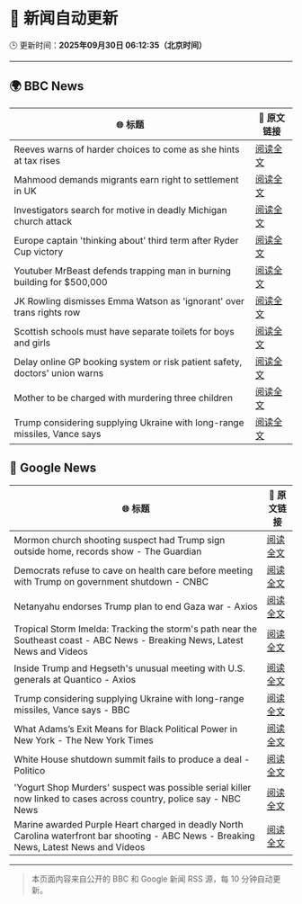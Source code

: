 # 🧠 新闻自动更新

🕒 更新时间：**2025年09月30日 06:12:35（北京时间）**

---

## 🌍 BBC News

| 🌐 标题 | 🔗 原文链接 |
|--------|-------------|
| Reeves warns of harder choices to come as she hints at tax rises | [阅读全文](https://www.bbc.com/news/articles/cy041perldwo?at_medium=RSS&at_campaign=rss) |
| Mahmood demands migrants earn right to settlement in UK | [阅读全文](https://www.bbc.com/news/articles/c0m4g3zvy02o?at_medium=RSS&at_campaign=rss) |
| Investigators search for motive in deadly Michigan church attack | [阅读全文](https://www.bbc.com/news/articles/ceq2vd15glwo?at_medium=RSS&at_campaign=rss) |
| Europe captain 'thinking about' third term after Ryder Cup victory | [阅读全文](https://www.bbc.com/sport/golf/articles/cx2x4v79yv1o?at_medium=RSS&at_campaign=rss) |
| Youtuber MrBeast defends trapping man in burning building for $500,000 | [阅读全文](https://www.bbc.com/news/articles/cder5l8pw8lo?at_medium=RSS&at_campaign=rss) |
| JK Rowling dismisses Emma Watson as 'ignorant' over trans rights row | [阅读全文](https://www.bbc.com/news/articles/cr7012ryvyyo?at_medium=RSS&at_campaign=rss) |
| Scottish schools must have separate toilets for boys and girls | [阅读全文](https://www.bbc.com/news/articles/cly6rgeke58o?at_medium=RSS&at_campaign=rss) |
| Delay online GP booking system or risk patient safety, doctors' union warns | [阅读全文](https://www.bbc.com/news/articles/cqje8dljz7eo?at_medium=RSS&at_campaign=rss) |
| Mother to be charged with murdering three children | [阅读全文](https://www.bbc.com/news/articles/c1mxkr37r8do?at_medium=RSS&at_campaign=rss) |
| Trump considering supplying Ukraine with long-range missiles, Vance says | [阅读全文](https://www.bbc.com/news/articles/cly6r1mg34yo?at_medium=RSS&at_campaign=rss) |

## 📰 Google News

| 🌐 标题 | 🔗 原文链接 |
|--------|-------------|
| Mormon church shooting suspect had Trump sign outside home, records show - The Guardian | [阅读全文](https://news.google.com/rss/articles/CBMiiAFBVV95cUxQVko3UWdrSkJGZjlGYXdiQ0Z0aEc5dGRielNCYUh1ajg5RjFkWG5VUTRWMmh3SGQyY1VpYjlUeVc0aUduUW9wYVMtMUZiVkxOMjE3Zm52R3JVV1FZc0tlUEhEM0FrN0VkUXF5REo3YWwtSHYzd0NINnRKODhRSklGd3Q0ai0tNUpP?oc=5) |
| Democrats refuse to cave on health care before meeting with Trump on government shutdown - CNBC | [阅读全文](https://news.google.com/rss/articles/CBMijwFBVV95cUxNb2piRGtBNlJMSEVsTUR1VXlYUVZINDY2RTlneGd5Y29UeVoyY0tvX1BWeXhwZEw1NzVfbFA4VXc1VWMyajdOeHpFM1M5N2ZDdHcyRkJUS0hwdFBTaEM2UnU4T3NnU2QwbjB6dzAxUDhHYS05Q2JZODlsX3NXQ0ZjSEdTcUZES01lUVB2czdpc9IBlAFBVV95cUxPT2FnWkFpZkY4WWZObkVFczJNRTVZVWlXd2hZSzFFQzVpcWhOQzdybVZhRF9DVERJSnB3U1otY3B5OXdpdnVxSEExb3VlMko0NFJKVk9DU1Y4RVV6NmRWc280c2tBWW5jTkRtOFpxcWRVNWpJM1B6WDZ4RGNtTlBVNi1iOExQUXctRTVfb09QdzJIWmVY?oc=5) |
| Netanyahu endorses Trump plan to end Gaza war - Axios | [阅读全文](https://news.google.com/rss/articles/CBMifEFVX3lxTE9aSVhtd2RYb01zVU9QY256RGtvTmZ0blNiYVg0XzJPTEhCVEF0WkZxWnNPa0E2ZUhjR3FPQmdrX3UwbVNIeDEzNVhvbi1jeFV6MzhQVnJrMkxuRUZXWURDRk5XNk5MX0tCSExTRnB0YW4zSWxWRHhXTzRQQWk?oc=5) |
| Tropical Storm Imelda: Tracking the storm's path near the Southeast coast - ABC News - Breaking News, Latest News and Videos | [阅读全文](https://news.google.com/rss/articles/CBMimAFBVV95cUxPVnk1b1pjM2wxRERBTXNXcEU1cDNHSm95R2I3TFY5RnpSVFdhajEyS2N6YzFmSm1qVm1HVm1sR2FsQkk2QXdrMVlvU1Fjb2xYSmFKalg5M2p5X0l3bWdieXExODJjZXVaVUFwUzNlbXlFa3dpS3R0TUctTnpRa2dnV1oxZUZVVzJfdGxJM0VrV2ZXUW9ob3lHTdIBngFBVV95cUxPQVJWdEliOE5udmZVRG83ZW52RjlzRWxfdmNXVU5YWG01dlMwT0xmcU5rdzMzR0Fpb2M5NnNKaEdORjhQNE9TVDN4LTBKUkx2TUoyNXRWUmJYVFM4Z09rNzNEYjBZQ3d6bFc3bVlkYWZ6VXNNcE5VSTZHaHptWnJsMXVCTkFuN3BBMzVXbVJRYXlpNTVOWlBjMkpCb3ZhZw?oc=5) |
| Inside Trump and Hegseth's unusual meeting with U.S. generals at Quantico - Axios | [阅读全文](https://news.google.com/rss/articles/CBMifEFVX3lxTFBiSVh4djNvcjBkOVlhV1BzSDlIV0Yza2tzbWF1VHotemhKLTU5UnJUdVIyVkxhbFR5cFlGRzdTS2dlZ0ZLX2wyR04xZ0xRdjRBOUtlM0lJV1FwUXRqTWxfclNmYjdXUUt4MGdvTjBoZWlNS0pxQlJVOXJqcWI?oc=5) |
| Trump considering supplying Ukraine with long-range missiles, Vance says - BBC | [阅读全文](https://news.google.com/rss/articles/CBMiWkFVX3lxTE1kNW5iRFFLYjJuT2pkaWIycWh5WHlQQ3JiVUJEN3NzSS0tZGhBNXZzQWpUaUNkQW5ZRzZQWGw3RTlpWEpjenZVejg0ZWhkLWZIQXRlOVJjelpEd9IBX0FVX3lxTE43WUZUMUxtWmsxVXloVXd5MVg2N0FIQzFmMnVDVXlOTnA4R3owQkhicTc3RFk3WU9aVG1ybzNjUC0wUUtIbmZzWnpuS09GT2RPSUJTaC1rSmNRYVFzN3lr?oc=5) |
| What Adams’s Exit Means for Black Political Power in New York - The New York Times | [阅读全文](https://news.google.com/rss/articles/CBMifEFVX3lxTE9qVFlTOVptVThBNWltdkRCY2p4emRfSXBEcjNuR2VOeEVaX0JEZDMyQ2FiVUJub0tJSFJaSVYzN01LdXJJamZfUnV0VXZWeUE2RGNuSm1sR3FleUd6bXZfMmVDMjF3TF9sdzFBUk96TGx5RFE4MzVPaTFUSVQ?oc=5) |
| White House shutdown summit fails to produce a deal - Politico | [阅读全文](https://news.google.com/rss/articles/CBMiowFBVV95cUxPbXk5Q2d0LUxTanhRQjRILUlrTmYwV3RsdnJ6bVhFUTBMRmh3bWNpb1JEamhGREtoN2JaMDBET3pFNkNNQ2NBNHJLLUtEUHJrcERiOGd2ZGgzQU9yZlZiZjR0TEtXandRZzJIbWhMU1JmaElybzlka3hqWTljNHo0dk4zSEVINGNQTFZPMDYtTExFbnV4ZDVTaGNSeVVsUDJlYWtJ?oc=5) |
| 'Yogurt Shop Murders' suspect was possible serial killer now linked to cases across country, police say - NBC News | [阅读全文](https://news.google.com/rss/articles/CBMiugFBVV95cUxOdE1adWxIYWdqNXhYZEFGNEtSVHVNb1NpVjlSaXZvcFVVY2xTUlpWWjJYWk10emUzX2JQUzQtQmJKWTIzWlJ4bE1UaTQtQ3Q0cTJJZ0hkZU1IWTF0Wng3NHc3Sl9NSUFHc2p1WmRHWXYtUm5uVk9nWU9DVXRCVS1oOGFLbk5sWXJRQVhpLXdTN01zNDJHZWxIQzVqRUVRbXNHdk9BSXhQUVE0TUx2aXU2dkdfcnBTcTh5YXfSAVZBVV95cUxQR0ZfYnFjN0d2aWJYb3JkeF82aVRyemtCd1pRRUtFWERVQkM2MjZXbE9BRjdiX0ZfcHdwUWJncmU2cHZqc21WcVlqS0YzeG9LUC1RYmJSZw?oc=5) |
| Marine awarded Purple Heart charged in deadly North Carolina waterfront bar shooting - ABC News - Breaking News, Latest News and Videos | [阅读全文](https://news.google.com/rss/articles/CBMilwFBVV95cUxNT3ZSY21zbmdqTFJNVkQ5X2piZUhWNm5yZWpnbWJ3bGRPZ3FkWkVWVUFWR0ZXZTUxVGhLbG1vekRBZnBKVkI4dm5QTHFTUndpZVVyem5VS0hsUFFrdGhUTzhpcFNxMnhTMFJLbWdtX19Bd0JUbTRTNkN1bkJHYWNkanpxaE1xczlJYWlhUm5reFhGS1NrWTBB0gGcAUFVX3lxTE9RMVVHTEZVYmlfSzVaSF9OencyVGNQRWhEX3RyQTZDLUtYYW01MnVKZEdwN3JIZ0lWMDV0WXk2OGhaT21Vb19wWl9nVFhic0M0OUdjMFl3LVR6aDJhOGhOWGhsWExPMjQzLTMyajJHYmVQa0t0WV9FNmQwZ0tSbXBvLW9TNmN1dUllNmRMemZyNnloU0NfaU1XTUtocA?oc=5) |

---
> 本页面内容来自公开的 BBC 和 Google 新闻 RSS 源，每 10 分钟自动更新。